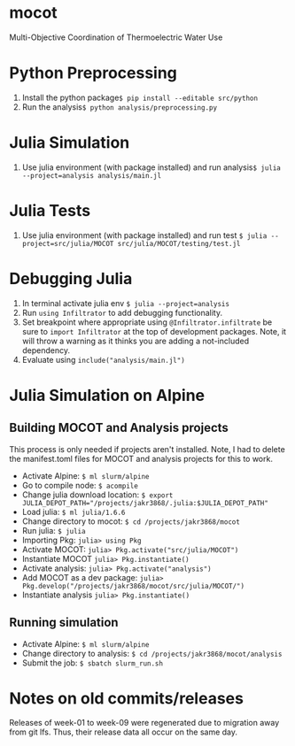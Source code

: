 # mocot
Multi-Objective Coordination of Thermoelectric Water Use

# Python Preprocessing
1) Install the python package`$ pip install --editable src/python`
2) Run the analysis`$ python analysis/preprocessing.py`

# Julia Simulation
1) Use julia environment (with package installed) and run analysis`$ julia --project=analysis analysis/main.jl`

# Julia Tests
1) Use julia environment (with package installed) and run test `$ julia --project=src/julia/MOCOT src/julia/MOCOT/testing/test.jl`

# Debugging Julia
1) In terminal activate julia env `$ julia --project=analysis`
2) Run `using Infiltrator` to add debugging functionality.
3) Set breakpoint where appropriate using `@Infiltrator.infiltrate` be sure to `import Infiltrator` at the top of development packages. Note, it will throw a warning as it thinks you are adding a not-included dependency.
4) Evaluate using `include("analysis/main.jl")`

# Julia Simulation on Alpine

## Building MOCOT and Analysis projects
This process is only needed if projects aren't installed. Note, I had to delete the manifest.toml files for MOCOT and analysis projects for this to work.
* Activate Alpine: `$ ml slurm/alpine`
* Go to compile node: `$ acompile`
* Change julia download location: `$ export JULIA_DEPOT_PATH="/projects/jakr3868/.julia:$JULIA_DEPOT_PATH"`
* Load julia: `$ ml julia/1.6.6`
* Change directory to mocot: `$ cd /projects/jakr3868/mocot`
* Run julia: `$ julia`
* Importing Pkg: `julia> using Pkg`
* Activate MOCOT: `julia> Pkg.activate("src/julia/MOCOT")`
* Instantiate MOCOT `julia> Pkg.instantiate()`
* Activate analysis: `julia> Pkg.activate("analysis")`
* Add MOCOT as a dev package: `julia> Pkg.develop("/projects/jakr3868/mocot/src/julia/MOCOT/")`
* Instantiate analysis `julia> Pkg.instantiate()`

## Running simulation
* Activate Alpine: `$ ml slurm/alpine`
* Change directory to analysis: `$ cd /projects/jakr3868/mocot/analysis`
* Submit the job: `$ sbatch slurm_run.sh`

# Notes on old commits/releases
Releases of week-01 to week-09 were regenerated due to migration away from git lfs. Thus, their release data all occur on the same day. 
